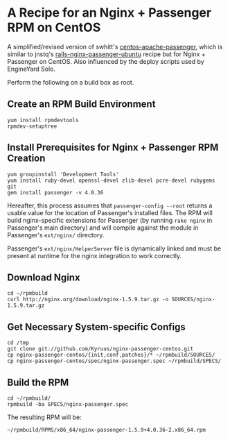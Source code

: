 # A Recipe for an Nginx + Passenger RPM on CentOS

A simplified/revised version of swhitt's [centos-apache-passenger][cap], which
is similar to jnstq's [rails-nginx-passenger-ubuntu][rnpu] recipe but for
Nginx + Passenger on CentOS. Also influenced by the deploy scripts used by
EngineYard Solo.

  [cap]: http://github.com/swhitt/centos-apache-passenger
  [rnpu]: http://github.com/jnstq/rails-nginx-passenger-ubuntu

Perform the following on a build box as root.

## Create an RPM Build Environment
    yum install rpmdevtools
    rpmdev-setuptree

## Install Prerequisites for Nginx + Passenger RPM Creation
    yum groupinstall 'Development Tools'
    yum install ruby-devel openssl-devel zlib-devel pcre-devel rubygems git
    gem install passenger -v 4.0.36

Hereafter, this process assumes that `passenger-config --root` returns a
usable value for the location of Passenger's installed files. The RPM will
build nginx-specific extensions for Passenger (by running `rake nginx` in
Passenger's main directory) and will compile against the module in Passenger's
`ext/nginx/` directory.

Passenger's `ext/nginx/HelperServer` file is dynamically linked and must be
present at runtime for the nginx integration to work correctly.

## Download Nginx
    cd ~/rpmbuild
    curl http://nginx.org/download/nginx-1.5.9.tar.gz -o SOURCES/nginx-1.5.9.tar.gz

## Get Necessary System-specific Configs
    cd /tmp
    git clone git://github.com/Kyruus/nginx-passenger-centos.git
    cp nginx-passenger-centos/{init,conf,patches}/* ~/rpmbuild/SOURCES/
    cp nginx-passenger-centos/spec/nginx-passenger.spec ~/rpmbuild/SPECS/

## Build the RPM
    cd ~/rpmbuild/
    rpmbuild -ba SPECS/nginx-passenger.spec

The resulting RPM will be:

    ~/rpmbuild/RPMS/x86_64/nginx-passenger-1.5.9+4.0.36-2.x86_64.rpm
